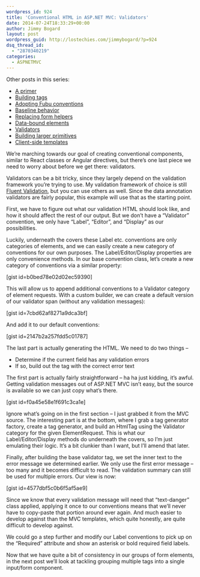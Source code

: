 ```yaml
---
wordpress_id: 924
title: 'Conventional HTML in ASP.NET MVC: Validators'
date: 2014-07-24T18:33:29+00:00
author: Jimmy Bogard
layout: post
wordpress_guid: http://lostechies.com/jimmybogard/?p=924
dsq_thread_id:
  - "2870340219"
categories:
  - ASPNETMVC
---
```

Other posts in this series:

  * [A primer](http://lostechies.com/jimmybogard/2013/07/18/conventional-html-in-asp-net-mvc-a-primer/)
  * [Building tags](http://lostechies.com/jimmybogard/2013/08/13/conventional-html-in-asp-net-mvc-building-tags/)
  * [Adopting Fubu conventions](http://lostechies.com/jimmybogard/2014/07/11/conventional-html-in-asp-net-mvc-adopting-fubu-conventions/)
  * [Baseline behavior](http://lostechies.com/jimmybogard/2014/07/17/conventional-html-in-asp-net-mvc-baseline-behavior/)
  * [Replacing form helpers](http://lostechies.com/jimmybogard/2014/07/22/conventional-html-in-asp-net-mvc-replacing-form-helpers/)
  * [Data-bound elements](http://lostechies.com/jimmybogard/2014/07/23/conventional-html-in-asp-net-mvc-data-bound-elements/)
  * [Validators](http://lostechies.com/jimmybogard/2014/07/24/conventional-html-in-asp-net-mvc-validators/)
  * [Building larger primitives](http://lostechies.com/jimmybogard/2014/07/25/conventional-html-in-asp-net-mvc-building-larger-primitives/)
  * [Client-side templates](http://lostechies.com/jimmybogard/2014/08/14/conventional-html-in-asp-net-mvc-client-side-templates/)

We’re marching towards our goal of creating conventional components, similar to React classes or Angular directives, but there’s one last piece we need to worry about before we get there: validators.

Validators can be a bit tricky, since they largely depend on the validation framework you’re trying to use. My validation framework of choice is still [Fluent Validation](http://fluentvalidation.codeplex.com/), but you can use others as well. Since the data annotation validators are fairly popular, this example will use that as the starting point.

First, we have to figure out what our validation HTML should look like, and how it should affect the rest of our output. But we don’t have a “Validator” convention, we only have “Label”, “Editor”, and “Display” as our possibilities.

Luckily, underneath the covers these Label etc. conventions are only categories of elements, and we can easily create a new category of conventions for our own purposes. The Label/Editor/Display properties are only convenience methods. In our base convention class, let’s create a new category of conventions via a similar property:

[gist id=b0bed78e02d02ec59390]

This will allow us to append additional conventions to a Validator category of element requests. With a custom builder, we can create a default version of our validator span (without any validation messages):

[gist id=7cbd62af8271a9dca3bf]

And add it to our default conventions:

[gist id=2147b2a257fdd5c01787]

The last part is actually generating the HTML. We need to do two things &#8211;

  * Determine if the current field has any validation errors
  * If so, build out the tag with the correct error text

The first part is actually fairly straightforward – ha ha just kidding, it’s awful. Getting validation messages out of ASP.NET MVC isn’t easy, but the source is available so we can just copy what’s there.

[gist id=f0a45e58e1f691c3ca1e]

Ignore what’s going on in the first section – I just grabbed it from the MVC source. The interesting part is at the bottom, where I grab a tag generator factory, create a tag generator, and build an HtmlTag using the Validator category for the given ElementRequest. This is what our Label/Editor/Display methods do underneath the covers, so I’m just emulating their logic. It’s a bit clunkier than I want, but I’ll amend that later.

Finally, after building the base validator tag, we set the inner text to the error message we determined earlier. We only use the first error message – too many and it becomes difficult to read. The validation summary can still be used for multiple errors. Our view is now:

[gist id=4577dbf5c0b6f5af5ae9]

Since we know that every validation message will need that “text-danger” class applied, applying it once to our conventions means that we’ll never have to copy-paste that portion around ever again. And much easier to develop against than the MVC templates, which quite honestly, are quite difficult to develop against.

We could go a step further and modify our Label conventions to pick up on the “Required” attribute and show an asterisk or bold required field labels.

Now that we have quite a bit of consistency in our groups of form elements, in the next post we’ll look at tackling grouping multiple tags into a single input/form component.